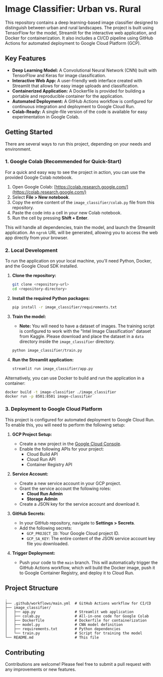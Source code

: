# Image Classifier: Urban vs. Rural

This repository contains a deep learning-based image classifier designed to distinguish between urban and rural landscapes. The project is built using TensorFlow for the model, Streamlit for the interactive web application, and Docker for containerization. It also includes a CI/CD pipeline using GitHub Actions for automated deployment to Google Cloud Platform (GCP).

## Key Features

*   **Deep Learning Model:** A Convolutional Neural Network (CNN) built with TensorFlow and Keras for image classification.
*   **Interactive Web App:** A user-friendly web interface created with Streamlit that allows for easy image uploads and classification.
*   **Containerized Application:** A Dockerfile is provided for building a portable and reproducible container for the application.
*   **Automated Deployment:** A GitHub Actions workflow is configured for continuous integration and deployment to Google Cloud Run.
*   **Colab-Ready:** A single-file version of the code is available for easy experimentation in Google Colab.

## Getting Started

There are several ways to run this project, depending on your needs and environment.

### 1. Google Colab (Recommended for Quick-Start)

For a quick and easy way to see the project in action, you can use the provided Google Colab notebook.

1.  Open Google Colab: [https://colab.research.google.com/](https://colab.research.google.com/)
2.  Select **File > New notebook**.
3.  Copy the entire content of the `image_classifier/colab.py` file from this repository.
4.  Paste the code into a cell in your new Colab notebook.
5.  Run the cell by pressing **Shift + Enter**.

This will handle all dependencies, train the model, and launch the Streamlit application. An `ngrok` URL will be generated, allowing you to access the web app directly from your browser.

### 2. Local Development

To run the application on your local machine, you'll need Python, Docker, and the Google Cloud SDK installed.

1.  **Clone the repository:**
    ```bash
    git clone <repository-url>
    cd <repository-directory>
    ```

2.  **Install the required Python packages:**
    ```bash
    pip install -r image_classifier/requirements.txt
    ```

3.  **Train the model:**
    *   **Note:** You will need to have a dataset of images. The training script is configured to work with the "Intel Image Classification" dataset from Kaggle. Please download and place the dataset in a `data` directory inside the `image_classifier` directory.
    ```bash
    python image_classifier/train.py
    ```

4.  **Run the Streamlit application:**
    ```bash
    streamlit run image_classifier/app.py
    ```

Alternatively, you can use Docker to build and run the application in a container:

```bash
docker build -t image-classifier ./image_classifier
docker run -p 8501:8501 image-classifier
```

### 3. Deployment to Google Cloud Platform

This project is configured for automated deployment to Google Cloud Run. To enable this, you will need to perform the following setup:

1.  **GCP Project Setup:**
    *   Create a new project in the [Google Cloud Console](https://console.cloud.google.com/).
    *   Enable the following APIs for your project:
        *   Cloud Build API
        *   Cloud Run API
        *   Container Registry API

2.  **Service Account:**
    *   Create a new service account in your GCP project.
    *   Grant the service account the following roles:
        *   **Cloud Run Admin**
        *   **Storage Admin**
    *   Create a JSON key for the service account and download it.

3.  **GitHub Secrets:**
    *   In your GitHub repository, navigate to **Settings > Secrets**.
    *   Add the following secrets:
        *   `GCP_PROJECT_ID`: Your Google Cloud project ID.
        *   `GCP_SA_KEY`: The entire content of the JSON service account key file you downloaded.

4.  **Trigger Deployment:**
    *   Push your code to the `main` branch. This will automatically trigger the GitHub Actions workflow, which will build the Docker image, push it to Google Container Registry, and deploy it to Cloud Run.

## Project Structure

```
.
├── .github/workflows/main.yml  # GitHub Actions workflow for CI/CD
├── image_classifier/
│   ├── app.py                  # Streamlit web application
│   ├── colab.py                # All-in-one code for Google Colab
│   ├── Dockerfile              # Dockerfile for containerization
│   ├── model.py                # CNN model definition
│   ├── requirements.txt        # Python dependencies
│   └── train.py                # Script for training the model
└── README.md                   # This file
```

## Contributing

Contributions are welcome! Please feel free to submit a pull request with any improvements or new features.
